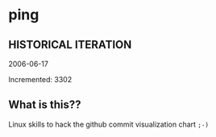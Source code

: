 # ping

## HISTORICAL ITERATION
2006-06-17

Incremented: 3302

## What is this?? 
Linux skills to hack the github commit visualization chart `;-)`
